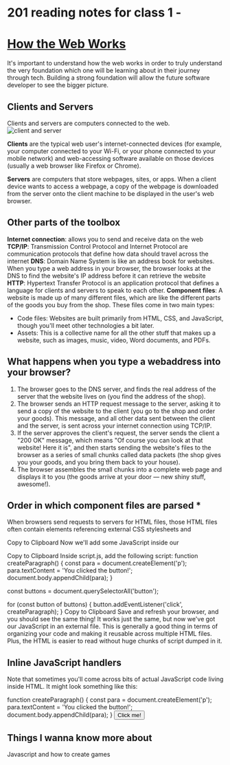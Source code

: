 # 201 reading notes for class 1 - 
# [How the Web Works](https://developer.mozilla.org/en-US/docs/Learn/Getting_started_with_the_web/How_the_Web_works)

It's important to understand how the web works in order to truly understand the very foundation which one will be learning about in their journey through tech. Building a strong foundation will allow the future software developer to see the bigger picture.


## Clients and Servers
Clients and servers are computers connected to the web.
![client and server](https://developer.mozilla.org/en-US/docs/Learn/Getting_started_with_the_web/How_the_Web_works/simple-client-server.png)

**Clients** are the typical web user's internet-connected devices (for example, your computer connected to your Wi-Fi, or your phone connected to your mobile network) and web-accessing software available on those devices (usually a web browser like Firefox or Chrome).

**Servers** are computers that store webpages, sites, or apps. When a client device wants to access a webpage, a copy of the webpage is downloaded from the server onto the client machine to be displayed in the user's web browser.

## Other parts of the toolbox
**Internet connection**: allows you to send and receive data on the web
**TCP/IP**: Transmission Control Protocol and Internet Protocol are communication protocols that define how data should travel across the internet
**DNS**:  Domain Name System is like an address book for websites. When you type a web address in your browser, the browser looks at the DNS to find the website's IP address before it can retrieve the website
**HTTP**: Hypertext Transfer Protocol is an application protocol that defines a language for clients and servers to speak to each other.
**Component files**: A website is made up of many different files, which are like the different parts of the goods you buy from the shop. These files come in two main types:
 - Code files: Websites are built primarily from HTML, CSS, and JavaScript, though you'll meet other technologies a bit later.
 - Assets: This is a collective name for all the other stuff that makes up a website, such as images, music, video, Word documents, and PDFs.

## What happens when you type a webaddress into your browser?

1. The browser goes to the DNS server, and finds the real address of the server that the website lives on (you find the address of the shop).
2. The browser sends an HTTP request message to the server, asking it to send a copy of the website to the client (you go to the shop and order your goods). This message, and all other data sent between the client and the server, is sent across your internet connection using TCP/IP.
3. If the server approves the client's request, the server sends the client a "200 OK" message, which means "Of course you can look at that website! Here it is", and then starts sending the website's files to the browser as a series of small chunks called data packets (the shop gives you your goods, and you bring them back to your house).
4. The browser assembles the small chunks into a complete web page and displays it to you (the goods arrive at your door — new shiny stuff, awesome!).

## Order in which component files are parsed *
When browsers send requests to servers for HTML files, those HTML files often contain <link> elements referencing external CSS stylesheets and <script> elements referencing external JavaScript scripts. It's important to know the order in which those files are parsed by the browser as the browser loads the page:
  
  - The browser parses the HTML file first, and that leads to the browser recognizing any <link>-element references to external CSS stylesheets and any <script>-element references to scripts.
  
  - As the browser parses the HTML, it sends requests back to the server for any CSS files it has found from <link> elements, and any JavaScript files it has found from <script> elements, and from those, then parses the CSS and JavaScript.
  
  - The browser generates an in-memory DOM tree from the parsed HTML, generates an in-memory CSSOM structure from the parsed CSS, and compiles and executes the parsed JavaScript.
  
  - As the browser builds the DOM tree and applies the styles from the CSSOM tree and executes the JavaScript, a visual representation of the page is painted to the screen, and the user sees the page content and can begin to interact with it.

# Web Design and Process - what will your website look like?
## Planning
Ask yourself questions like,
1. What is your website about? Do you like dogs, New York, or Pac-Man?
2. What information are you presenting on the subject? Write a title and a few paragraphs and think of an image you'd like to show on your page.
3. What does your website look like, in simple high-level terms? What's the background color? What kind of font is appropriate: formal, cartoony, bold and loud, subtle?

## Sketching 
![sketch](https://developer.mozilla.org/en-US/docs/Learn/Getting_started_with_the_web/What_will_your_website_look_like/website-drawing-scan.png)

## Choosing assets
such as font, text, images, and so on
  
 ### To choose a color, 
go to the Color Picker and find a color you like. When you click on a color, you'll see a strange six-character code like #660066. That's called a hex code (short for hexadecimal), and represents your color
  
### How can you find images to add to a website? *
  
1. To choose an image, go to Google Images and search for something suitable.
2. When you find the image you want, click on the image to get an enlarged view of it.
3. Right-click the image (Ctrl + click on a Mac), choose Save Image As…, and choose a safe place to save your image. Alternatively, copy the image's web address from your browser's address bar for later use.

###  Font
To choose a font:

1. Go to Google Fonts and find one you like.
2. Copy the lines of code Google gives you into your text editor to save for later.
  
# [Javascript Basics](https://developer.mozilla.org/en-US/docs/Learn/Getting_started_with_the_web/JavaScript_basics)
**JavaScript** is a programming language that adds interactivity to your website. This happens in games, in the behavior of responses when buttons are pressed or with data entry on forms; with dynamic styling; with animation, etc. 

The language was written by Brendan Eich.
  
 ## Variables
Variables are containers that store values. You start by declaring a variable with the let keyword, followed by the name you give to the variable:
  
  ### Types of Variables
String:	This is a sequence of text known as a string. To signify that the value is a string, enclose it in single quote marks.	let myVariable = 'Bob';
  
Number:	This is a number. Numbers don't have quotes around them.	let myVariable = 10;
  
Boolean:	This is a True/False value. The words true and false are special keywords that don't need quote marks.	let myVariable = true;
  
Array:	This is a structure that allows you to store multiple values in a single reference.	let myVariable = [1,'Bob','Steve',10];
Refer to each member of the array like this:
myVariable[0], myVariable[1], etc.
 
Object:	This can be anything. Everything in JavaScript is an object and can be stored in a variable. Keep this in mind as you learn.	let myVariable = document.querySelector('h1');
  
### Comments
// this is a single lined comment
  
  /*
Everything in between is a comment.
*/
  
  ### Operators
  A mathematical symbol that produces a result based on two values (or variables).
  
### Conditionals
Conditionals are code structures used to test if an expression returns true or not. A very common form of conditionals is the if...else statement.
  
 ### Functions
Functions are a way of packaging functionality that you wish to reuse. It's possible to define a body of code as a function that executes when you call the function name in your code. This is a good alternative to repeatedly writing the same code. You have already seen some uses of functions.
  
  ### Events
Real interactivity on a website requires event handlers. These are code structures that listen for activity in the browser, and run code in response. The most obvious example is handling the click event, which is fired by the browser when you click on something with your mouse.
  
  # QUESTIONS
  
 1. Compose a short poem describing how HTTP sends data between computers.
  ## HTTP Poem 
http, I'll forever be in your browser. 
Asking you to send me a site of you in your trousers
Sending me little messages 
You're speaking all my languages
I want the clearest copy, 
no need to get sloppy 
use icp/ip, cause I wanna see you entirely
  
  
2. Describe how HTML, CSS, and JS files are “parsed” in the browser
  
  When browsers send requests to servers for HTML files, those HTML files often contain <link> elements referencing external CSS stylesheets and <script> elements referencing external JavaScript scripts. It's important to know the order in which those files are parsed by the browser as the browser loads the page:
  
  - Browser parses HTML first, which leads to the browser checking for any <link>-element references to external CSS stylesheets and any <script>-element references to scripts.
  
  - As the browser parses the HTML, it sends requests back to the server for any CSS files it has found from <link> elements, and any JavaScript files it has found from <script> elements, and from those, then parses the CSS and JavaScript.
  
  - The browser generates an in-memory DOM tree from the parsed HTML, generates an in-memory CSSOM structure from the parsed CSS, and compiles and executes the parsed JavaScript.
  
  - As the browser builds the DOM tree and applies the styles from the CSSOM tree and executes the JavaScript, a visual representation of the page is painted to the screen, and the user sees the page content and can begin to interact with it.
  
  - How can you find images to add to a Website?
  
  3. How can you find images to add to a website? 
- To choose an image, go to Google Images and search for something suitable.
- When you find the image you want, click on the image to get an enlarged view of it.
- Right-click the image (Ctrl + click on a Mac), choose Save Image As…, and choose a safe place to save your image. Alternatively, copy the image's web address from your browser's address bar for later use.
    
4. How do you create a String vs a Number in JavaScript?
  a string is created by using quote marks ("") For example: let myVariable = 'bob; or "bob";
  A number does not require quote marks and can be created by simply saying something like, let myVariable = 10
  
5. What is a Variable and why are they important in JavaScript?
A variable is a container that stores values. It's important in Javascript to declare a variable to a value, because if values couldn't change, then you couldn't do anything dynamic (like personalize a greeting message or change an image displayed in an image gallery).
  
  # Introduction to HTML
  
1. What is an HTML attribute?
  Attributes contain extra information about the element that won't appear in the content 
  for example: <p class ="editor-note">My cat is very grumpy</p>
  
2. Describe the Anatomy of an HTMl element.
  ![anatomy](https://developer.mozilla.org/en-US/docs/Learn/HTML/Introduction_to_HTML/Getting_started/grumpy-cat-small.png)

  The opening tag: This consists of the name of the element (in this example, p for paragraph), wrapped in opening and closing angle brackets. This opening tag marks where the element begins or starts to take effect. In this example, it precedes the start of the paragraph text.
  
The content: This is the content of the element. In this example, it is the paragraph text.
  
The closing tag: This is the same as the opening tag, except that it includes a forward slash before the element name. This marks where the element ends. Failing to include a closing tag is a common beginner error that can produce peculiar results.
  
The element is the opening tag, followed by content, followed by the closing tag.
  
3. What is the Difference between <article> and <section> element tags?
  <article> tags enclose a block of related content that makes sense on its own without the rest of the page (for ex: a single blog post)
    whereas <section> tags are similar, but more for grouping together a single part of the page that constitutes one single piece of functionality (e.g., a mini map, or a set of article headlines and summaries), or a theme. 
    
4. What Elements does a “typical” website include?
    - header: <header>.
    - navigation bar: <nav>.
    - main content: <main>, with various content subsections represented by <article>, <section>, and <div> elements.
    - sidebar: <aside>; often placed inside <main>.
    - footer: <footer>.
    
5. How does metadata influence Search Engine Optimization?
    Metadata increases your SEO efforts because it's written in the search engine's language. It aids search engines by providing a better understanding the topic of your webpages and content. It also helps them display more relevant results to searchers
    
6. How is the <meta> HTML tag used when specifying metadata?
    The <meta> tag defines metadata about an HTML document. Metadata is data (information) about data. <meta> tags always go inside the <head> element, and are typically used to specify character set, page description, keywords, author of the document, and viewport settings.
    
   ### How to start to design a Website.

1. What is the first step to designing a Website?
    define what you want to accomplish with it.
    
2. What is the most important question to answer when designing a Website?
    What exactly do I want to accomplish?
   
    ### Semantics.

1. Why should you use an <h1> element over a <span> element to display a top level heading?
    because <h1> easily and quickly automatically adjusts the size of the font whereas with span you have to be more intricately detaield

2. What are the benefits of using semantic tags in our HTML?
    Giving the webpage a more interesting and dynamic visual appearance with different sized texts
    
3. What is JavaScript?
    Javascript is a scripting language that runs in the browser (also in your 
local environment with NodeJS)
    
JS is behind every action/interaction you have performed on the browser
With JS you can create web apps that will run on any machine with a browser
    
    ### What is javascript?

1. Describe 2 things that require JavaScript in the Browser?
    A very common use of JavaScript is to dynamically modify HTML and CSS to update a user interface, via the Document Object Model API
    
    When the browser encounters a block of JavaScript, it generally runs it in order, from top to bottom. This means that you need to be careful what order you put things in. 
    
2. How can you add JavaScript to an HTML document?
    Three ways:
   ## internal:
    make a local copy of our example file apply-javascript.html. Save it in a directory somewhere sensible.
Open the file in your web browser and in your text editor. You'll see that the HTML creates a simple web page containing a clickable button.
Next, go to your text editor and add the following in your head — just before your closing </head> tag:
<script>

  // JavaScript goes here

</script>
Copy to Clipboard
Now we'll add some JavaScript inside our <script> element to make the page do something more interesting — add the following code just below the "// JavaScript goes here" line:
document.addEventListener('DOMContentLoaded', () => {
  function createParagraph() {
    const para = document.createElement('p');
    para.textContent = 'You clicked the button!';
    document.body.appendChild(para);
  }

  const buttons = document.querySelectorAll('button');

  for (const button of buttons) {
    button.addEventListener('click', createParagraph);
  }
});
Copy to Clipboard
Save your file and refresh the browser — now you should see that when you click the button, a new paragraph is generated and placed below.
    
    ## externally: 
    First, create a new file in the same directory as your sample HTML file. Call it script.js — make sure it has that .js filename extension, as that's how it is recognized as JavaScript.
Replace your current <script> element with the following:
<script src="script.js" defer></script>
Copy to Clipboard
Inside script.js, add the following script:
function createParagraph() {
  const para = document.createElement('p');
  para.textContent = 'You clicked the button!';
  document.body.appendChild(para);
}

const buttons = document.querySelectorAll('button');

for (const button of buttons) {
  button.addEventListener('click', createParagraph);
}
Copy to Clipboard
Save and refresh your browser, and you should see the same thing! It works just the same, but now we've got our JavaScript in an external file. This is generally a good thing in terms of organizing your code and making it reusable across multiple HTML files. Plus, the HTML is easier to read without huge chunks of script dumped in it.
    
   ## Inline JavaScript handlers
Note that sometimes you'll come across bits of actual JavaScript code living inside HTML. It might look something like this:

function createParagraph() {
  const para = document.createElement('p');
  para.textContent = 'You clicked the button!';
  document.body.appendChild(para);
}
<button onclick="createParagraph()">Click me!</button>

   ## Things I wanna know more about
   
Javascript and how to create games 
